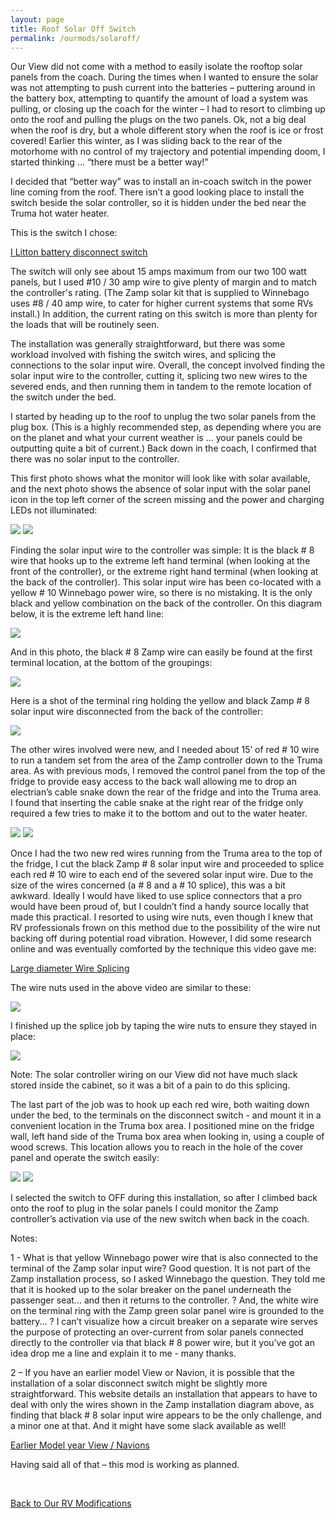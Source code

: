 ```yaml
---
layout: page
title: Roof Solar Off Switch
permalink: /ourmods/solaroff/
---
```

Our View did not come with a method to easily isolate the rooftop solar panels from the coach.  During the times when I wanted to ensure the solar was not attempting to push current into the batteries – puttering around in the battery box, attempting to quantify the amount of load a system was pulling, or closing up the coach for the winter – I had to resort to climbing up onto the roof and pulling the plugs on the two panels.  Ok, not a big deal when the roof is dry, but a whole different story when the roof is ice or frost covered!  Earlier this winter, as I was sliding back to the rear of the motorhome with no control of my trajectory and potential impending doom, I started thinking ... “there must be a better way!”

I  decided that “better way” was to install an in-coach switch in the power line coming from the roof.  There isn’t a good looking place to install the switch beside the solar controller, so it is hidden under the bed near the Truma hot water heater.  

This is the switch I chose:

[I Litton battery disconnect switch](https://www.amazon.ca/gp/product/B097JHCXD5/ref=ppx_yo_dt_b_asin_title_o00_s01?ie=UTF8&th=1)

The switch will only see about 15 amps maximum from our two 100 watt panels, but I used #10 / 30 amp wire to give plenty of margin and to match the controller's rating.  (The Zamp solar kit that is supplied to Winnebago uses #8 / 40 amp wire, to cater for higher current systems that some RVs install.)  In addition, the current rating on this switch is more than plenty for the loads that will be routinely seen.

The installation was generally straightforward, but there was some workload involved with fishing the switch wires, and splicing the connections to the solar input wire.  Overall, the concept involved finding the solar input wire to the controller, cutting it, splicing two new wires to the severed ends, and then running them in tandem to the remote location of the switch under the bed.

I started by heading up to the roof to unplug the two solar panels from the plug box.  (This is a highly recommended step, as depending where you are on the planet and what your current weather is ... your panels could be outputting quite a bit of current.)  Back down in the coach, I confirmed that there was no solar input to the controller.  

This first photo shows what the monitor will look like with solar available, and the next photo shows the absence of solar input with the solar panel icon in the top left corner of the screen missing and the power and charging LEDs not illuminated:

<img src="/assets/websolaroff6.jpg"/>

<img src="/assets/websolaroff7.jpg"/>

Finding the solar input wire to the controller was simple:  It is the black # 8 wire that hooks up to the extreme left hand terminal (when looking at the front of the controller), or the extreme right hand terminal (when looking at the back of the controller).  This solar input wire has been co-located with a yellow # 10 Winnebago power wire, so there is no mistaking.  It is the only black and yellow combination on the back of the controller.  On this diagram below, it is the extreme left hand line:

<img src="/assets/websolardiagram.jpg"/>

And in this photo, the black # 8 Zamp wire can easily be found at the first terminal location, at the bottom of the groupings:

<img src="/assets/websolaroff8.jpg"/>

Here is a shot of the terminal ring holding the yellow and black Zamp # 8 solar input wire disconnected from the back of the controller:

<img src="/assets/websolaroff9.jpg"/>

The other wires involved were new, and I needed about 15’ of red # 10 wire to run a tandem set from the area of the Zamp controller down to the Truma area.  As with previous mods, I removed the control panel from the top of the fridge to provide easy access to the back wall allowing me to drop an electrian’s cable snake down the rear of the fridge and into the Truma area.  I found that inserting the cable snake at the right rear of the fridge only required a few tries to make it to the bottom and out to the water heater.

<img src="/assets/websolaroff3.jpg"/>

<img src="/assets/websolaroff5.jpg"/>

Once I had the two new red wires running from the Truma area to the top of the fridge, I cut the black Zamp # 8 solar input wire and proceeded to splice each red # 10 wire to each end of the severed solar input wire.  Due to the size of the wires concerned (a # 8 and a # 10 splice), this was a bit awkward.  Ideally I would have liked to use splice connectors that a pro would have been proud of, but I couldn’t find a handy source locally that made this practical.  I resorted to using wire nuts, even though I knew that RV professionals frown on this method due to the possibility of the wire nut backing off during potential road vibration.  However, I did some research online and was eventually comforted by the technique this video gave me:

[Large diameter Wire Splicing](https://www.youtube.com/watch?v=Ha2KEKzvJL8)

The wire nuts used in the above video are similar to these:

<img src="/assets/websolaroff14.jpg"/>

I finished up the splice job by taping the wire nuts to ensure they stayed in place:

<img src="/assets/websolaroff11.jpg"/>

Note:  The solar controller wiring on our View did not have much slack stored inside the cabinet, so it was a bit of a pain to do this splicing.

The last part of the job was to hook up each red wire, both waiting down under the bed, to the terminals on the disconnect switch - and mount it in a convenient location in the Truma box area.  I positioned mine on the fridge wall, left hand side of the Truma box area when looking in, using a couple of wood screws.  This location allows you to reach in the hole of the cover panel and operate the switch easily:

<img src="/assets/websolaroff12.jpg"/>

<img src="/assets/websolaroff13.jpg"/>

I selected the switch to OFF during this installation, so after I climbed back onto the roof to plug in the solar panels I could monitor the Zamp controller’s activation via use of the new switch when back in the coach.

Notes:

1 - What is that yellow Winnebago power wire that is also connected to the terminal of the Zamp solar input wire?  Good question.  It is not part of the Zamp installation process, so I asked Winnebago the question.  They told me that it is hooked up to the solar breaker on the panel underneath the passenger seat... and then it returns to the controller. ?  And, the white wire on the terminal ring with the Zamp green solar panel wire is grounded to the battery... ?  I can’t visualize how a circuit breaker on a separate wire serves the purpose of protecting an over-current  from solar panels connected directly to the controller via that black # 8 power wire, but it you’ve got an idea drop me a line and explain it to me - many thanks.

2 – If you have an earlier model View or Navion, it is possible that the installation of a solar disconnect switch might be slightly more straightforward.  This website details an installation that appears to have to deal with only the wires shown in the Zamp installation diagram above, as finding that black # 8 solar input wire appears to be the only challenge, and a minor one at that.  And it might have some slack available as well!

[Earlier Model year View / Navions](https://www.viewnavion.com/mods/solar-disconnect-switch)

Having said all of that – this mod is working as planned.


<br>

[Back to Our RV Modifications](/ourmods/)

